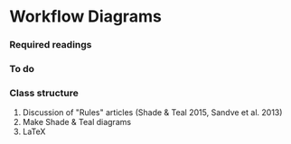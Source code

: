 # Workflow Diagrams

### Required readings

### To do

### Class structure
1. Discussion of "Rules" articles (Shade & Teal 2015, Sandve et al. 2013)
2. Make Shade & Teal diagrams
3. LaTeX
